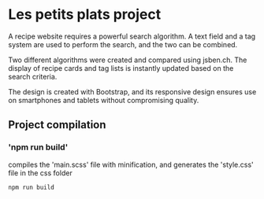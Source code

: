 # Les petits plats project

A recipe website requires a powerful search algorithm. A text field and a tag system are used to perform the search, and the two can be combined.

Two different algorithms were created and compared using jsben.ch. The display of recipe cards and tag lists is instantly updated based on the search criteria.

The design is created with Bootstrap, and its responsive design ensures use on smartphones and tablets without compromising quality.

## Project compilation

### 'npm run build'

compiles the 'main.scss' file with minification, and generates the 'style.css' file in the css folder

```bash
npm run build
```
